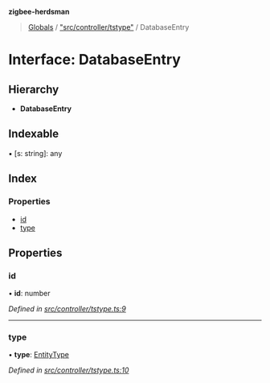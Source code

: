 **zigbee-herdsman**

> [Globals](../README.md) / ["src/controller/tstype"](../modules/_src_controller_tstype_.md) / DatabaseEntry

# Interface: DatabaseEntry

## Hierarchy

* **DatabaseEntry**

## Indexable

▪ [s: string]: any

## Index

### Properties

* [id](_src_controller_tstype_.databaseentry.md#id)
* [type](_src_controller_tstype_.databaseentry.md#type)

## Properties

### id

•  **id**: number

*Defined in [src/controller/tstype.ts:9](https://github.com/Koenkk/zigbee-herdsman/blob/master/src/src/controller/tstype.ts#L9)*

___

### type

•  **type**: [EntityType](../modules/_src_controller_tstype_.md#entitytype)

*Defined in [src/controller/tstype.ts:10](https://github.com/Koenkk/zigbee-herdsman/blob/master/src/src/controller/tstype.ts#L10)*
